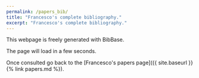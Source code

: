 ```yaml
---
permalink: /papers_bib/
title: "Francesco's complete bibliography."
excerpt: "Francesco's complete bibliography."
---
```


<html>  
<head>  
   <link rel="stylesheet" type="text/css" href="{{ site.baseurl }}/assets/css/main.css"/>  
</head>
</html>

This webpage is freely generated with BibBase.

The page will load in a few seconds.

Once consulted go back to the [Francesco's papers page]({{ site.baseurl }}{% link papers.md %}).


<script src="https://bibbase.org/show?bib=http%3A%2F%2Firon76.github.io%2Fassets%2Fbibtex%2Fnori.bib&jsonp=1"></script> 

